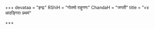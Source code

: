 +++
devataa = "इन्द्रः"
RShiH = "गोतमो राहूगणः"
ChandaH = "जगती"
title = "०४ आदङ्गिराः प्रथमं"

+++
